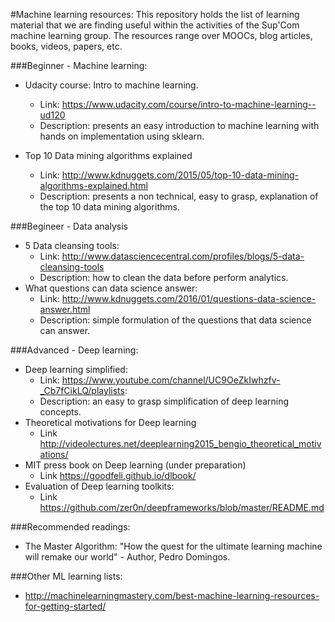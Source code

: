 #Machine learning resources: 
This repository holds the list of learning material that we are finding useful within the activities of the Sup'Com machine learning group. The resources range over MOOCs, blog articles, books, videos, papers, etc. 

###Beginner - Machine learning: 
	
 - Udacity course: Intro to machine learning. 
 	- Link: https://www.udacity.com/course/intro-to-machine-learning--ud120
 	- Description: presents an easy introduction to machine learning with hands on implementation using sklearn. 

 - Top 10 Data mining algorithms explained
 	- Link: http://www.kdnuggets.com/2015/05/top-10-data-mining-algorithms-explained.html
 	- Description: presents a non technical, easy to grasp, explanation of the top 10 data mining algorithms. 

###Begineer - Data analysis 

 - 5 Data cleansing tools: 
 	- Link: http://www.datasciencecentral.com/profiles/blogs/5-data-cleansing-tools 
 	- Description: how to clean the data before perform analytics.
 - What questions can data science answer: 
 	- Link: http://www.kdnuggets.com/2016/01/questions-data-science-answer.html
 	- Description: simple formulation of the questions that data science can answer. 

###Advanced - Deep learning: 



 - Deep learning simplified: 
 	- Link: https://www.youtube.com/channel/UC9OeZkIwhzfv-_Cb7fCikLQ/playlists: 
 	- Description: an easy to grasp simplification of deep learning concepts. 
 - Theoretical motivations for Deep learning 
 	- Link http://videolectures.net/deeplearning2015_bengio_theoretical_motivations/
 - MIT press book on Deep learning (under preparation)
 	- Link https://goodfeli.github.io/dlbook/ 
 - Evaluation of Deep learning toolkits: 
 	- Link https://github.com/zer0n/deepframeworks/blob/master/README.md

###Recommended readings: 
 
 - The Master Algorithm: "How the quest for the ultimate learning machine will remake our world" - Author, Pedro Domingos. 


###Other ML learning lists: 

 - http://machinelearningmastery.com/best-machine-learning-resources-for-getting-started/
